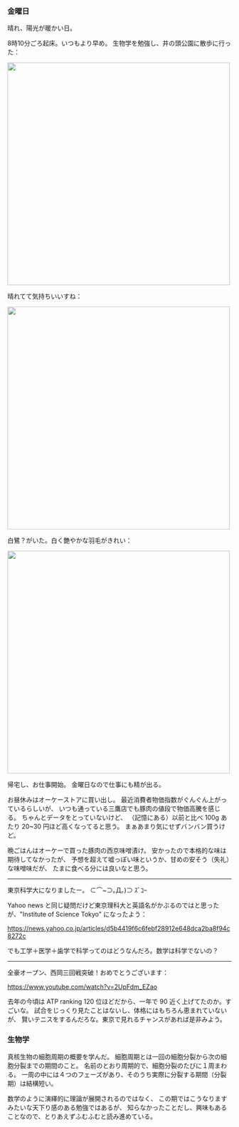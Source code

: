 ### 金曜日

晴れ、陽光が暖かい日。

8時10分ごろ起床。いつもより早め。
生物学を勉強し、井の頭公園に散歩に行った：

<img src="https://i.imgur.com/VH9zrsL.jpg" width="500">

晴れてて気持ちいいすね：

<img src="https://i.imgur.com/XAqnHak.jpg" width="500">

白鷺？がいた。白く艷やかな羽毛がきれい：

<img src="https://i.imgur.com/UJKV6Ok.jpg" width="500">

帰宅し、お仕事開始。
金曜日なので仕事にも精が出る。

お昼休みはオーケーストアに買い出し。
最近消費者物価指数がぐんぐん上がっているらしいが、
いつも通っている三鷹店でも豚肉の値段で物価高騰を感じる。
ちゃんとデータをとっていないけど、
（記憶にある）以前と比べ 100g あたり 20~30 円ほど高くなってると思う。
まぁあまり気にせずバンバン買うけど。

晩ごはんはオーケーで買った豚肉の西京味噌漬け。
安かったので本格的な味は期待してなかったが、
予想を超えて嘘っぽい味というか、甘めの安そう（失礼）な味噌味だが、
たまに食べる分には良いなと思う。

---

東京科学大になりましたー。
⊂⌒~⊃｡Д｡)⊃ ｽﾞｺｰ

Yahoo news と同じ疑問だけど東京理科大と英語名がかぶるのではと思ったが、"Institute of Science Tokyo" になったよう：

https://news.yahoo.co.jp/articles/d5b4419f6c6febf28912e648dca2ba8f94c8272c

でも工学＋医学＋歯学で科学ってのはどうなんだろ。数学は科学でないの？

---

全豪オープン、西岡三回戦突破！おめでとうございます：

https://www.youtube.com/watch?v=2UpFdm_EZao

去年の今頃は ATP ranking 120 位ほどだから、一年で 90 近く上げてたのか。すごいな。
試合をじっくり見たことはないし、体格にはもちろん恵まれていないが、
賢いテニスをするんだろな。東京で見れるチャンスがあれば是非みよう。

### 生物学

真核生物の細胞周期の概要を学んだ。
細胞周期とは一回の細胞分裂から次の細胞分裂までの期間のこと。
名前のとおり周期的で、細胞分裂のたびに１周まわる。
一周の中には４つのフェーズがあり、そのうち実際に分裂する期間（分裂期）は結構短い。

数学のように演繹的に理論が展開されるのではなく、
この期ではこうなりますみたいな天下り感のある勉強ではあるが、
知らなかったことだし、興味もあることなので、とりあえずふむふむと読み進めている。